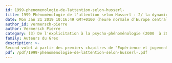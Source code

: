```yaml
---
id: 1999-phenomenologie-de-lattention-selon-husserl-
title: 1999 Phénoménologie de l'attention selon Husserl : 2/ la dynamique de l'attention
date: Mon Jan 21 2019 10:16:49 GMT+0100 (heure normale d’Europe centrale)
author_id: vermersch-pierre
author: Vermersch Pierre
category: (3) De l'explicitation à la psycho-phénoménologie (2000  à 2008)
family: Auteurs du Grex
description: >-
Second volet à partir des premiers chapitres de "Expérience et jugement" de Husserl, publié dans Expliciter 1999,29, 1-19 
pdf: /pdf/1999-phenomenologie-de-lattention-selon-husserl-.pdf
---
```

